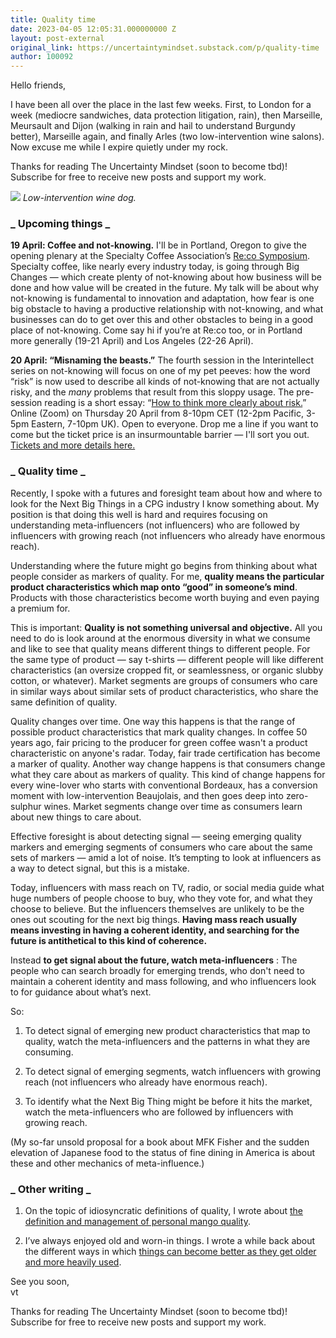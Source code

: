 ```yaml
---
title: Quality time
date: 2023-04-05 12:05:31.000000000 Z
layout: post-external
original_link: https://uncertaintymindset.substack.com/p/quality-time
author: 100092
---
```


Hello friends,

I have been all over the place in the last few weeks. First, to London for a week (mediocre sandwiches, data protection litigation, rain), then Marseille, Meursault and Dijon (walking in rain and hail to understand Burgundy better), Marseille again, and finally Arles (two low-intervention wine salons). Now excuse me while I expire quietly under my rock.

Thanks for reading The Uncertainty Mindset (soon to become tbd)! Subscribe for free to receive new posts and support my work.

[![](https://substackcdn.com/image/fetch/w_1456,c_limit,f_auto,q_auto:good,fl_progressive:steep/https%3A%2F%2Fsubstack-post-media.s3.amazonaws.com%2Fpublic%2Fimages%2F147de5b0-07f5-417a-bca8-2dca57a72f78_1280x1280.jpeg)](https://substackcdn.com/image/fetch/f_auto,q_auto:good,fl_progressive:steep/https%3A%2F%2Fsubstack-post-media.s3.amazonaws.com%2Fpublic%2Fimages%2F147de5b0-07f5-417a-bca8-2dca57a72f78_1280x1280.jpeg)
_Low-intervention wine dog._

### _ **Upcoming things** _

**19 April: Coffee and not-knowing.** I'll be in Portland, Oregon to give the opening plenary at the Specialty Coffee Association’s [Re:co Symposium](https://www.recosymposium.org/plenary). Specialty coffee, like nearly every industry today, is going through Big Changes — which create plenty of not-knowing about how business will be done and how value will be created in the future. My talk will be about why not-knowing is fundamental to innovation and adaptation, how fear is one big obstacle to having a productive relationship with not-knowing, and what businesses can do to get over this and other obstacles to being in a good place of not-knowing. Come say hi if you’re at Re:co too, or in Portland more generally (19-21 April) and Los Angeles (22-26 April).

**20 April: “Misnaming the beasts.”** The fourth session in the Interintellect series on not-knowing will focus on one of my pet peeves: how the word “risk” is now used to describe all kinds of not-knowing that are not actually risky, and the _many_ problems that result from this sloppy usage. The pre-session reading is a short essay: “[How to think more clearly about risk.](https://vaughntan.org/how-to-think-more-clearly-about-risk)” Online (Zoom) on Thursday 20 April from 8-10pm CET (12-2pm Pacific, 3-5pm Eastern, 7-10pm UK). Open to everyone. Drop me a line if you want to come but the ticket price is an insurmountable barrier — I'll sort you out. [Tickets and more details here.](https://interintellect.com/salon/thinking-about-not-knowing-misnaming-the-beasts/)

### _ **Quality time** _

Recently, I spoke with a futures and foresight team about how and where to look for the Next Big Things in a CPG industry I know something about. My position is that doing this well is hard and requires focusing on understanding meta-influencers (not influencers) who are followed by influencers with growing reach (not influencers who already have enormous reach).

Understanding where the future might go begins from thinking about what people consider as markers of quality. For me, **quality means the particular product characteristics which map onto “good” in someone’s mind**. Products with those characteristics become worth buying and even paying a premium for.

This is important: **Quality is not something universal and objective.** All you need to do is look around at the enormous diversity in what we consume and like to see that quality means different things to different people. For the same type of product — say t-shirts — different people will like different characteristics (an oversize cropped fit, or seamlessness, or organic slubby cotton, or whatever). Market segments are groups of consumers who care in similar ways about similar sets of product characteristics, who share the same definition of quality.

Quality changes over time. One way this happens is that the range of possible product characteristics that mark quality changes. In coffee 50 years ago, fair pricing to the producer for green coffee wasn't a product characteristic on anyone's radar. Today, fair trade certification has become a marker of quality. Another way change happens is that consumers change what they care about as markers of quality. This kind of change happens for every wine-lover who starts with conventional Bordeaux, has a conversion moment with low-intervention Beaujolais, and then goes deep into zero-sulphur wines. Market segments change over time as consumers learn about new things to care about.

Effective foresight is about detecting signal — seeing emerging quality markers and emerging segments of consumers who care about the same sets of markers — amid a lot of noise. It’s tempting to look at influencers as a way to detect signal, but this is a mistake.

Today, influencers with mass reach on TV, radio, or social media guide what huge numbers of people choose to buy, who they vote for, and what they choose to believe. But the influencers themselves are unlikely to be the ones out scouting for the next big things. **Having mass reach usually means investing in having a coherent identity, and searching for the future is antithetical to this kind of coherence.**

Instead **to get signal about the future, watch meta-influencers** : The people who can search broadly for emerging trends, who don't need to maintain a coherent identity and mass following, and who influencers look to for guidance about what’s next.

So:

1. To detect signal of emerging new product characteristics that map to quality, watch the meta-influencers and the patterns in what they are consuming. 

2. To detect signal of emerging segments, watch influencers with growing reach (not influencers who already have enormous reach). 

3. To identify what the Next Big Thing might be before it hits the market, watch the meta-influencers who are followed by influencers with growing reach.

(My so-far unsold proposal for a book about MFK Fisher and the sudden elevation of Japanese food to the status of fine dining in America is about these and other mechanics of meta-influence.)

### _ **Other writing** _

1. On the topic of idiosyncratic definitions of quality, I wrote about [the definition and management of personal mango quality](https://vaughntan.org/luxury).

2. I’ve always enjoyed old and worn-in things. I wrote a while back about the different ways in which [things can become better as they get older and more heavily used](https://vaughntan.org/agathonic-things).

See you soon,  
vt

Thanks for reading The Uncertainty Mindset (soon to become tbd)! Subscribe for free to receive new posts and support my work.

